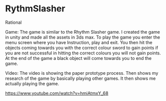 # RythmSlasher
Rational

Game:
The game is similar to the Rhythm Slasher game. I created the game in unity and made all the assets in 3ds max. To play the game you enter the menu screen where you have Instruction, play and exit. You then hit the objects coming towards you with the correct colour sword to gain points if you are not successful in hitting the correct colours you will not gain points. At the end of the game a black object will come towards you to end the game.

Video:
The video is showing the paper prototype process. Then shows my research of the game by basically playing other games. It then shows me actually playing the game.

https://www.youtube.com/watch?v=hmiAtmxY_68
